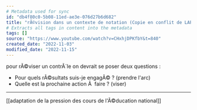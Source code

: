 ```yaml
---
# Metadata used for sync
id: "db4f80c0-5b08-11ed-ae3e-076d27b6d682"
title: "rÃ©vision dans un contexte de notation (Copie en conflit de LAPTOP-TINDR5I0 2022-11-15)"
# Extracts all tags in content into the metadata
tags: []
source: "https://www.youtube.com/watch?v=CHxhjDPKfbY&t=840"
created_date: "2022-11-03"
modified_date: "2022-11-15"
---
```

pour rÃ©viser un contrÃ´le on devrait se poser deux questions :
- Pour quels rÃ©sultats suis-je engagÃ© ? (prendre l'arc)
- Quelle est la prochaine action Ã  faire ? (viser)

---
[[adaptation de la pression des cours de l'Ã©ducation national]]